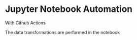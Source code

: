# Jupyter Notebook Automation

With Github Actions

The data transformations are performed in the notebook

